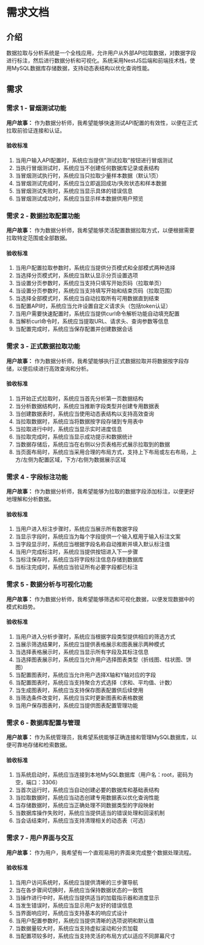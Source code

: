 # 需求文档

## 介绍

数据拉取与分析系统是一个全栈应用，允许用户从外部API拉取数据，对数据字段进行标注，然后进行数据分析和可视化。系统采用NestJS后端和前端技术栈，使用MySQL数据库存储数据，支持动态表结构以优化查询性能。

## 需求

### 需求 1 - 冒烟测试功能

**用户故事：** 作为数据分析师，我希望能够快速测试API配置的有效性，以便在正式拉取前验证连接和认证。

#### 验收标准

1. 当用户输入API配置时，系统应当提供"测试拉取"按钮进行冒烟测试
2. 当执行冒烟测试时，系统应当不创建任何数据库记录或表结构
3. 当冒烟测试执行时，系统应当只拉取少量样本数据（默认1页）
4. 当冒烟测试完成时，系统应当立即返回成功/失败状态和样本数据
5. 当冒烟测试失败时，系统应当显示具体的错误信息
6. 当冒烟测试成功时，系统应当显示样本数据供用户预览

### 需求 2 - 数据拉取配置功能

**用户故事：** 作为数据分析师，我希望能够灵活配置数据拉取方式，以便根据需要拉取特定范围或全部数据。

#### 验收标准

1. 当用户配置拉取参数时，系统应当提供分页模式和全部模式两种选择
2. 当选择分页模式时，系统应当默认显示分页设置选项
3. 当设置分页参数时，系统应当支持只填写开始页码（拉取单页）
4. 当设置分页参数时，系统应当支持填写开始和结束页码（拉取范围）
5. 当选择全部模式时，系统应当自动拉取所有可用数据直到结束
6. 当配置API时，系统应当允许设置自定义请求头（包括token认证）
7. 当用户需要快速配置时，系统应当提供curl命令解析功能自动填充配置
8. 当解析curl命令时，系统应当提取URL、请求头、查询参数等信息
9. 当配置完成时，系统应当保存配置并创建数据会话

### 需求 3 - 正式数据拉取功能

**用户故事：** 作为数据分析师，我希望能够执行正式数据拉取并将数据按字段存储，以便后续进行高效查询和分析。

#### 验收标准

1. 当开始正式拉取时，系统应当首先分析第一页数据结构
2. 当分析数据结构时，系统应当推断字段类型并创建专用数据表
3. 当创建数据表时，系统应当使用动态表结构以支持高效查询
4. 当拉取数据时，系统应当将数据按字段存储到专用表中
5. 当拉取进行中时，系统应当显示实时进度信息
6. 当拉取完成时，系统应当显示成功提示和数据统计
7. 当数据存储后，系统应当在右侧以分页表格形式展示拉取到的数据
8. 当页面布局时，系统应当采用合理的布局方式，支持上下布局或左右布局，上方/左侧为配置区域，下方/右侧为数据展示区域

### 需求 4 - 字段标注功能

**用户故事：** 作为数据分析师，我希望能够为拉取的数据字段添加标注，以便更好地理解和分析数据。

#### 验收标准

1. 当用户进入标注步骤时，系统应当展示所有数据字段
2. 当显示字段时，系统应当为每个字段提供一个输入框用于输入标注文案
3. 当字段显示时，系统应当根据字段名称自动推断并填入默认标注值
4. 当用户完成标注时，系统应当提供按钮进入下一步骤
5. 当标注保存时，系统应当将字段标注信息存储到数据库
6. 当标注完成时，系统应当验证所有必要字段都已标注

### 需求 5 - 数据分析与可视化功能

**用户故事：** 作为数据分析师，我希望能够筛选和可视化数据，以便发现数据中的模式和趋势。

#### 验收标准

1. 当用户进入分析步骤时，系统应当根据字段类型提供相应的筛选方式
2. 当展示筛选结果时，系统应当提供表格展示和图表展示两种模式
3. 当选择表格展示时，系统应当显示所有字段及其标注信息
4. 当选择图表展示时，系统应当允许用户选择图表类型（折线图、柱状图、饼图）
5. 当配置图表时，系统应当允许用户选择X轴和Y轴对应的字段
6. 当配置图表时，系统应当支持聚合方式选择（求和、平均值、计数）
7. 当生成图表时，系统应当支持保存图表配置供后续使用
8. 当筛选条件改变时，系统应当实时更新图表和表格数据
9. 当用户保存图表时，系统应当提供图表配置管理功能

### 需求 6 - 数据库配置与管理

**用户故事：** 作为系统管理员，我希望系统能够正确连接和管理MySQL数据库，以便可靠地存储和检索数据。

#### 验收标准

1. 当系统启动时，系统应当连接到本地MySQL数据库（用户名：root，密码为空，端口：3306）
2. 当首次运行时，系统应当自动创建必要的数据库和基础表结构
3. 当拉取数据时，系统应当动态创建专用数据表以优化查询性能
4. 当存储数据时，系统应当正确处理不同数据类型的字段映射
5. 当数据库操作失败时，系统应当提供适当的错误处理和回滚机制
6. 当会话结束时，系统应当支持清理相关的动态表（可选）

### 需求 7 - 用户界面与交互

**用户故事：** 作为用户，我希望有一个直观易用的界面来完成整个数据处理流程。

#### 验收标准

1. 当用户访问系统时，系统应当提供清晰的三步骤导航
2. 当在各步骤间切换时，系统应当保持数据状态的一致性
3. 当操作进行中时，系统应当提供适当的加载指示器和进度显示
4. 当发生错误时，系统应当显示用户友好的错误信息
5. 当界面响应时，系统应当支持基本的响应式设计
6. 当用户配置参数时，系统应当提供清晰的选项说明和默认值
7. 当数据量较大时，系统应当支持虚拟滚动和分页加载
8. 当配置项较多时，系统应当支持灵活的布局方式以适应不同屏幕尺寸